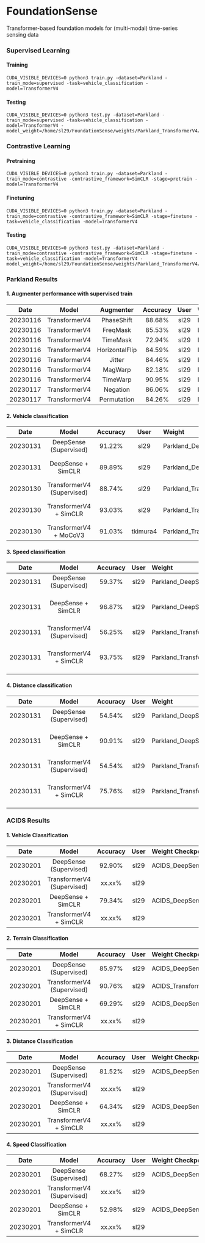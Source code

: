 # FoundationSense

Transformer-based foundation models for (multi-modal) time-series sensing data


### Supervised Learning 

#### Training
```
CUDA_VISIBLE_DEVICES=0 python3 train.py -dataset=Parkland -train_mode=supervised -task=vehicle_classification -model=TransformerV4
```

#### Testing 
```
CUDA_VISIBLE_DEVICES=0 python3 test.py -dataset=Parkland -train_mode=supervised -task=vehicle_classification -model=TransformerV4 -model_weight=/home/sl29/FoundationSense/weights/Parkland_TransformerV4/exp10_supervised
```

### Contrastive Learning


#### Pretraining
```
CUDA_VISIBLE_DEVICES=0 python3 train.py -dataset=Parkland -train_mode=contrastive -contrastive_framework=SimCLR -stage=pretrain -model=TransformerV4
```

#### Finetuning

```
CUDA_VISIBLE_DEVICES=0 python3 train.py -dataset=Parkland -train_mode=contrastive -contrastive_framework=SimCLR -stage=finetune -task=vehicle_classification -model=TransformerV4
```

#### Testing 
```
CUDA_VISIBLE_DEVICES=0 python3 test.py -dataset=Parkland -train_mode=contrastive -contrastive_framework=SimCLR -stage=finetune -task=vehicle_classification -model=TransformerV4 -model_weight=/home/sl29/FoundationSense/weights/Parkland_TransformerV4/exp22_contrastive
```

### Parkland Results
#### 1. Augmenter performance with supervised train
|  Date       | Model | Augmenter   |  Accuracy  | User| Weight Checkpoint |
| :---:       |    :----:    |    :----:   |      :---: |     :---: |    :--- | 
| 20230116    | TransformerV4 | PhaseShift         | 88.68%   | sl29 | Parkland_TransformerV4/exp6_supervised |
| 20230116    | TransformerV4 | FreqMask           | 85.53%   | sl29 | Parkland_TransformerV4/exp9_supervised |
| 20230116    | TransformerV4 | TimeMask           | 72.94%   | sl29 |  Parkland_TransformerV4/exp7_supervised |
| 20230116    | TransformerV4 | HorizontalFlip     | 84.59%   | sl29 |  Parkland_TransformerV4/exp10_supervised|
| 20230116    | TransformerV4 | Jitter             | 84.46%   | sl29 |  Parkland_TransformerV4/exp11_supervised|
| 20230116    | TransformerV4 | MagWarp            | 82.18%   | sl29 |  Parkland_TransformerV4/exp12_supervised|
| 20230116    | TransformerV4 | TimeWarp           | 90.95%   | sl29 |  Parkland_TransformerV4/exp13_supervised|
| 20230117    | TransformerV4 | Negation           | 86.06%   | sl29 |  Parkland_TransformerV4/exp14_supervised|
| 20230117    | TransformerV4 | Permutation        | 84.26%   | sl29 |  Parkland_TransformerV4/exp15_supervised|

#### 2. Vehicle classification 

|  Date       | Model |  Accuracy  | User | Weight | Comment | 
| :---:       |    :----:    |      :---: | :--: | :-- | :-- |
| 20230131    | DeepSense (Supervised)| 91.22%   | sl29 | Parkland_DeepSense/exp0_supervised_vehicle_classification_1.0 | use MixUp augmentation. |
| 20230131    | DeepSense + SimCLR | 89.89%   |  sl29 | Parkland_DeepSense/exp0_contrastive_SimCLR | use large dataset, batch size 256|
| 20230130    | TransformerV4 (Supervised)| 88.74%   |  sl29 | Parkland_TransformerV4/exp63_supervised_vehicle_classification_1.0 | use MixUp augmentation. |
| 20230130    | TransformerV4 + SimCLR | 93.03%   |  sl29 | Parkland_TransformerV4/exp22_contrastive_SimCLR | use large dataset, batch size 256|
| 20230130    | TransformerV4 + MoCoV3 | 91.03%   | tkimura4 | Parkland_TransformerV4/exp10_contrastive | use MoCo, batch size 64|

#### 3. Speed classification 

|  Date       | Model |  Accuracy  | User | Weight | Comment | 
| :---:       |    :----:    |      :---: | :--: | :-- | :-- |
| 20230131    | DeepSense (Supervised)| 59.37%   | sl29 | Parkland_DeepSense/exp0_supervised_speed_classification_1.0 | use MixUp augmentation. |
| 20230131    | DeepSense + SimCLR | 96.87%   |  sl29 | Parkland_DeepSense/exp0_contrastive_SimCLR | use large datasets, batch size 256|
| 20230131    | TransformerV4 (Supervised)| 56.25%   |  sl29 | Parkland_TransformerV4/exp0_supervised_speed_classification_1.0 | use MixUp augmentation. |
| 20230131    | TransformerV4 + SimCLR | 93.75%   |  sl29 | Parkland_TransformerV4/exp22_contrastive_SimCLR | use large datasets, batch size 256|

#### 4. Distance classification 

|  Date       | Model |  Accuracy  | User | Weight | Comment | 
| :---:       |    :----:    |      :---: | :--: | :-- | :-- |
| 20230131    | DeepSense (Supervised)| 54.54%   | sl29 | Parkland_DeepSense/exp1_supervised_distance_classification_1.0  | no augmentation. |
| 20230131    | DeepSense + SimCLR | 90.91%   |  sl29 | Parkland_DeepSense/exp0_contrastive_SimCLR | use large datasets, batch size 256|
| 20230131    | TransformerV4 (Supervised)| 54.54%   |  sl29 | Parkland_TransformerV4/exp1_supervised_distance_classification_1.0 | no augmentation. |
| 20230131    | TransformerV4 + SimCLR | 75.76%   |  sl29 | Parkland_TransformerV4/exp22_contrastive_SimCLR | use large datasets, batch size 256|


### ACIDS Results

#### 1. Vehicle Classification
|  Date       | Model |  Accuracy  | User | Weight Checkpoint   | Comment |
| :---:       |    :----:     |   :----:   |      :---: |  :--- | :--- |
| 20230201    | DeepSense (Supervised)     |  92.90%   | sl29 | ACIDS_DeepSense/exp2_supervised_vehicle_classification_1.0 | no augmentations |
| 20230201    | TransformerV4 (Supervised) |  xx.xx%   | sl29 |  | |
| 20230201    | DeepSense + SimCLR    |  79.34%   | sl29 | ACIDS_DeepSense/exp0_contrastive_SimCLR | no augmentations |
| 20230201    | TransformerV4 + SimCLR |  xx.xx%   | sl29 |  | |

#### 2. Terrain Classification
|  Date       | Model |  Accuracy  | User | Weight Checkpoint   | Comment |
| :---:       |    :----:     |   :----:   |      :---: |  :--- | :--- |
| 20230201    | DeepSense (Supervised)     |  85.97%   | sl29 | ACIDS_DeepSense/exp0_supervised_terrain_classification_1.0 | no augmentations |
| 20230201    | TransformerV4 (Supervised) |  90.76%   | sl29 | ACIDS_TransformerV4/exp0_supervised_terrain_classification_1.0 | no augmentations |
| 20230201    | DeepSense + SimCLR    |  69.29%   | sl29 | ACIDS_DeepSense/exp0_contrastive_SimCLR | no augmentations |
| 20230201    | TransformerV4 + SimCLR |  xx.xx%   | sl29 |  | |

#### 3. Distance Classification
|  Date       | Model |  Accuracy  | User | Weight Checkpoint   | Comment |
| :---:       |    :----:     |   :----:   |      :---: |  :--- | :--- |
| 20230201    | DeepSense (Supervised)     |  81.52%   | sl29 | ACIDS_DeepSense/exp0_supervised_speed_classification_1.0 | no augmentations |
| 20230201    | TransformerV4 (Supervised) |  xx.xx%   | sl29 |  | |
| 20230201    | DeepSense + SimCLR    |  64.34%   | sl29 | ACIDS_DeepSense/exp0_contrastive_SimCLR | no augmentations |
| 20230201    | TransformerV4 + SimCLR |  xx.xx%   | sl29 |  | |

#### 4. Speed Classification
|  Date       | Model |  Accuracy  | User | Weight Checkpoint   | Comment |
| :---:       |    :----:     |   :----:   |      :---: |  :--- | :--- |
| 20230201    | DeepSense (Supervised)     |  68.27%   | sl29 | ACIDS_DeepSense/exp0_supervised_speed_classification_1.0 | no augmentations |
| 20230201    | TransformerV4 (Supervised) |  xx.xx%   | sl29 |  | |
| 20230201    | DeepSense + SimCLR    |  52.98%   | sl29 | ACIDS_DeepSense/exp0_contrastive_SimCLR | no augmentations |
| 20230201    | TransformerV4 + SimCLR |  xx.xx%   | sl29 |  | |
